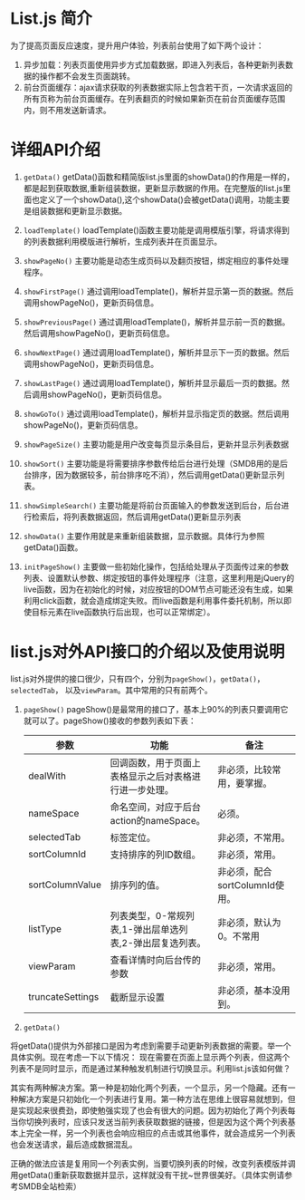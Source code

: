 # List.js 简介
为了提高页面反应速度，提升用户体验，列表前台使用了如下两个设计：

1. 异步加载：列表页面使用异步方式加载数据，即进入列表后，各种更新列表数据的操作都不会发生页面跳转。	
2. 前台页面缓存：ajax请求获取的列表数据实际上包含若干页，一次请求返回的所有页称为前台页面缓存。在列表翻页的时候如果新页在前台页面缓存范围内，则不用发送新请求。

# 详细API介绍
1. `getData()`
getData()函数和精简版list.js里面的showData()的作用是一样的，都是起到获取数据,重新组装数据，更新显示数据的作用。在完整版的list.js里面也定义了一个showData(),这个showData()会被getData()调用，功能主要是组装数据和更新显示数据。

2. `loadTemplate()`
loadTemplate()函数主要功能是调用模版引擎，将请求得到的列表数据利用模版进行解析，生成列表并在页面显示。

3. `showPageNo()`
主要功能是动态生成页码以及翻页按钮，绑定相应的事件处理程序。

4. `showFirstPage()`
通过调用loadTemplate()，解析并显示第一页的数据。然后调用showPageNo()，更新页码信息。

4. `showPreviousPage()`
通过调用loadTemplate()，解析并显示前一页的数据。然后调用showPageNo()，更新页码信息。

5. `showNextPage()`
通过调用loadTemplate()，解析并显示下一页的数据。然后调用showPageNo()，更新页码信息。

6. `showLastPage()`
通过调用loadTemplate()，解析并显示最后一页的数据。然后调用showPageNo()，更新页码信息。

7. `showGoTo()`
通过调用loadTemplate()，解析并显示指定页的数据。然后调用showPageNo()，更新页码信息。

8. `showPageSize()`
主要功能是用户改变每页显示条目后，更新并显示列表数据

9. `showSort()`
主要功能是将需要排序参数传给后台进行处理（SMDB用的是后台排序，因为数据较多，前台排序吃不消），然后调用getData()更新显示列表。
10. `showSimpleSearch()`
主要功能是将前台页面输入的参数发送到后台，后台进行检索后，将列表数据返回，然后调用getData()更新显示列表

11. `showData()`
主要作用就是来重新组装数据，显示数据。具体行为参照getData()函数。

12. `initPageShow()`
主要做一些初始化操作，包括给处理从子页面传过来的参数列表、设置默认参数、绑定按钮的事件处理程序（注意，这里利用是jQuery的live函数，因为在初始化的时候，对应按钮的DOM节点可能还没有生成，如果利用click函数，就会造成绑定失败。而live函数是利用事件委托机制，所以即使目标元素在live函数执行后出现，也可以正常绑定）。

# list.js对外API接口的介绍以及使用说明
list.js对外提供的接口很少，只有四个，分别为`pageShow()`，`getData()`， `selectedTab`， 以及`viewParam`。其中常用的只有前两个。

1. `pageShow()`
pageShow()是最常用的接口了，基本上90%的列表只要调用它就可以了。pageShow()接收的参数列表如下表：

	<table>
	<thead>
	<tr>
		<th>参数</th>
		<th>功能</th>
		<th>备注</th>
	</tr>
	</thead>
	<tbody>
	<tr>
		<td>dealWith</td>
		<td>回调函数，用于页面上表格显示之后对表格进行进一步处理。</td>
		<td>非必须，比较常用，要掌握。</td>
	</tr>
	<tr>
		<td>nameSpace</td>
		<td>命名空间，对应于后台action的nameSpace。</td>
		<td>必须。</td>
	</tr>
	<tr>
		<td>selectedTab</td>
		<td>标签定位。</td>
		<td>非必须，不常用。</td>
	</tr>
	<tr>
		<td>sortColumnId</td>
		<td>支持排序的列ID数组。</td>
		<td>非必须，常用。</td>
	</tr>
	<tr>
		<td>sortColumnValue</td>
		<td>排序列的值。</td>
		<td>非必须，配合sortColumnId使用。</td>
	</tr>
	<tr>
		<td>listType</td>
		<td>列表类型，0-常规列表,1-弹出层单选列表,2-弹出层复选列表。</td>
		<td>非必须，默认为0。不常用</td>
	</tr>
	<tr>
		<td>viewParam</td>
		<td>查看详情时向后台传的参数</td>
		<td>非必须，常用。</td>
	</tr>
	<tr>
		<td>truncateSettings</td>
		<td>截断显示设置</td>
		<td>非必须，基本没用到。</td>
	</tr>
	</tbody>
	</table>


2. `getData()`

将getData()提供为外部接口是因为考虑到需要手动更新列表数据的需要。举一个具体实例。现在考虑一下以下情况：
现在需要在页面上显示两个列表，但这两个列表不是同时显示，而是通过某种触发机制进行切换显示。利用list.js该如何做？

其实有两种解决方案。第一种是初始化两个列表，一个显示，另一个隐藏。还有一种解决方案是只初始化一个列表进行复用。第一种方法在思维上很容易就想到，但是实现起来很费劲，即使勉强实现了也会有很大的问题。因为初始化了两个列表每当你切换列表时，应该只发送当前列表获取数据的链接，但是因为这个两个列表基本上完全一样，另一个列表也会响应相应的点击或其他事件，就会造成另一个列表也会发送请求，最后造成数据混乱。

正确的做法应该是复用同一个列表实例，当要切换列表的时候，改变列表模版并调用getData()重新获取数据并显示，这样就没有干扰~世界很美好。（具体实例请参考SMDB全站检索）